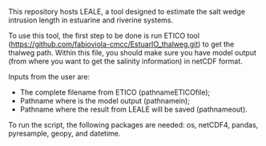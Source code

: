 This repository hosts LEALE, a tool designed to estimate the salt wedge intrusion length in estuarine and riverine systems.

To use this tool, the first step to be done is run ETICO tool (https://github.com/fabioviola-cmcc/EstuarIO_thalweg.git) to get the thalweg path.
Within this file, you should make sure you have model output (from where you want to get the salinity information) in netCDF format.

Inputs from the user are:
- The complete filename from ETICO (pathnameETICOfile);
- Pathname where is the model output (pathnamein);
- Pathname where the result from LEALE will be saved (pathnameout).

To run the script, the following packages are needed: os, netCDF4, pandas, pyresample, geopy, and datetime.
